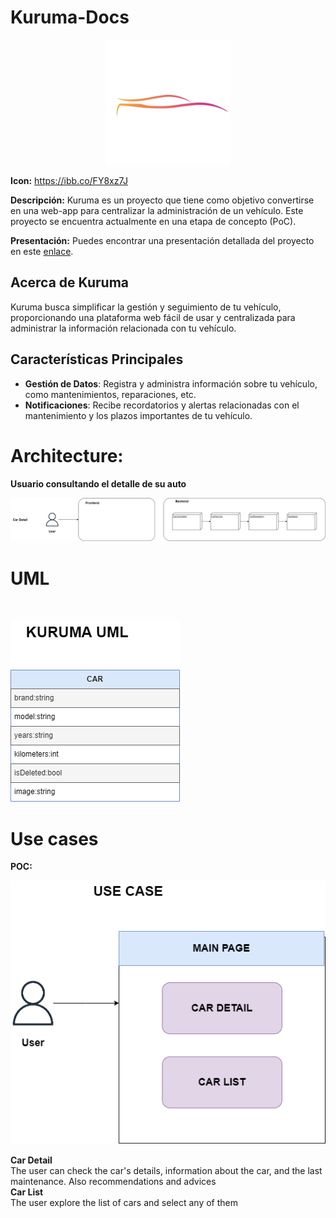 # Kuruma-Docs
<div  align="center"><img src="assets/kuruma.png" alt="alt text" alt="alt text" height="200" width="200" /></div>


**Icon:** 
https://ibb.co/FY8xz7J

**Descripción:**
Kuruma es un proyecto que tiene como objetivo convertirse en una web-app para centralizar la administración de un vehículo. Este proyecto se encuentra actualmente en una etapa de concepto (PoC).

**Presentación:**
Puedes encontrar una presentación detallada del proyecto en este [enlace](https://docs.google.com/presentation/d/1PSSQ1QTzhdLFFvP2EvH3GRkeTXDN7T419HXD_mnkW1M/edit?usp=sharing).

## Acerca de Kuruma
Kuruma busca simplificar la gestión y seguimiento de tu vehículo, proporcionando una plataforma web fácil de usar y centralizada para administrar la información relacionada con tu vehículo.

## Características Principales
- **Gestión de Datos**: Registra y administra información sobre tu vehículo, como mantenimientos, reparaciones, etc.
- **Notificaciones**: Recibe recordatorios y alertas relacionadas con el mantenimiento y los plazos importantes de tu vehículo.




# Architecture:
<b>Usuario consultando el detalle de su auto</b>

![title](assets/Architecture.png)

# UML

<br>

![title](assets/uml.png)

# Use cases

<b> POC: </b> 

![title](assets/CU.png)
<br>

<b> Car Detail </b>
<br>
The user can check the car's details, information about the car, and the last maintenance. Also recommendations and advices
</br>
<b> Car List </b>
<br>
The user explore the list of cars and select any of them
<br>

